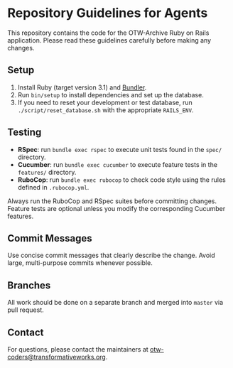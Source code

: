 # Repository Guidelines for Agents

This repository contains the code for the OTW-Archive Ruby on Rails application. Please read these guidelines carefully before making any changes.

## Setup

1. Install Ruby (target version 3.1) and [Bundler](https://bundler.io/).
2. Run `bin/setup` to install dependencies and set up the database.
3. If you need to reset your development or test database, run `./script/reset_database.sh` with the appropriate `RAILS_ENV`.

## Testing

- **RSpec**: run `bundle exec rspec` to execute unit tests found in the `spec/` directory.
- **Cucumber**: run `bundle exec cucumber` to execute feature tests in the `features/` directory.
- **RuboCop**: run `bundle exec rubocop` to check code style using the rules defined in `.rubocop.yml`.

Always run the RuboCop and RSpec suites before committing changes. Feature tests are optional unless you modify the corresponding Cucumber features.

## Commit Messages

Use concise commit messages that clearly describe the change. Avoid large, multi-purpose commits whenever possible.

## Branches

All work should be done on a separate branch and merged into `master` via pull request.

## Contact

For questions, please contact the maintainers at [otw-coders@transformativeworks.org](mailto:otw-coders@transformativeworks.org).
